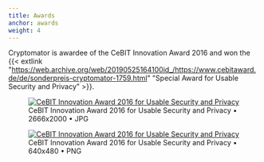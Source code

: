```yaml
---
title: Awards
anchor: awards
weight: 4
---
```

Cryptomator is awardee of the CeBIT Innovation Award 2016 and won the {{< extlink "https://web.archive.org/web/20190525164100id_/https://www.cebitaward.de/de/sonderpreis-cryptomator-1759.html" "Special Award for Usable Security and Privacy" >}}.

<div class="flex flex-wrap -mx-3">
  <div class="w-full px-3 md:w-1/2 lg:w-1/3">
    <figure class="rounded shadow bg-white text-center p-2">
      <a href="/presskit/cebit-award-2016.jpg"><img class="inline-block m-remover lazyload" data-src="/presskit/cebit-award-2016.jpg" alt="CeBIT Innovation Award 2016 for Usable Security and Privacy"/></a>
      <figcaption>CeBIT Innovation Award 2016 for Usable Security and Privacy • 2666x2000 • JPG</figcaption>
    </figure>
  </div>
  <div class="w-full px-3 md:w-1/2 lg:w-1/3">
    <figure class="rounded shadow bg-white text-center p-2">
      <a href="/presskit/cebit-award-2016.png"><img class="inline-block m-remover lazyload" data-src="/presskit/cebit-award-2016.png" alt="CeBIT Innovation Award 2016 for Usable Security and Privacy"/></a>
      <figcaption>CeBIT Innovation Award 2016 for Usable Security and Privacy • 640x480 • PNG</figcaption>
    </figure>
  </div>
</div>
